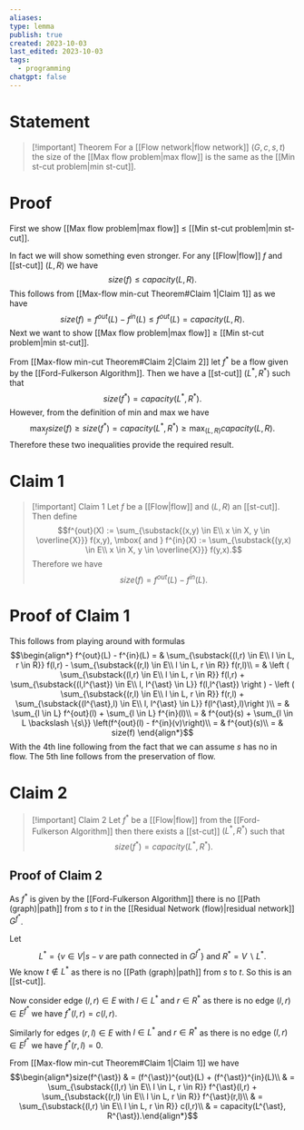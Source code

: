 ```yaml
---
aliases: 
type: lemma
publish: true
created: 2023-10-03
last_edited: 2023-10-03
tags:
  - programming
chatgpt: false
---
```

# Statement

>[!important] Theorem
>For a [[Flow network|flow network]] $(G, c, s, t)$ the size of the [[Max flow problem|max flow]] is the same as the [[Min st-cut problem|min st-cut]].

# Proof

First we show [[Max flow problem|max flow]] $\leq$ [[Min st-cut problem|min st-cut]].

In fact we will show something even stronger. For any [[Flow|flow]] $f$ and [[st-cut]] $(L, R)$ we have
$$size(f) \leq capacity(L,R).$$
This follows from [[Max-flow min-cut Theorem#Claim 1|Claim 1]] as we have
$$size(f) = f^{out}(L) - f^{in}(L) \leq f^{out}(L) = capacity(L,R).$$
Next we want to show [[Max flow problem|max flow]] $\geq$ [[Min st-cut problem|min st-cut]].

From [[Max-flow min-cut Theorem#Claim 2|Claim 2]] let $f^{\ast}$ be a flow given by the [[Ford-Fulkerson Algorithm]]. Then we have a [[st-cut]] $(L^{\ast},R^{\ast})$ such that
$$size(f^{\ast}) = capacity(L^{\ast},R^{\ast}).$$
However, from the definition of min and max we have
$$\max_f size(f) \geq size(f^{\ast}) = capacity(L^{\ast},R^{\ast}) \geq \max_{(L,R)} capacity(L,R).$$
Therefore these two inequalities provide the required result.

# Claim 1

>[!important] Claim 1
>Let $f$ be a [[Flow|flow]] and $(L,R)$ an [[st-cut]]. Then define
>$$f^{out}(X) := \sum_{\substack{(x,y) \in E\\ x \in X, y \in \overline{X}}} f(x,y), \mbox{ and } f^{in}(X) := \sum_{\substack{(y,x) \in E\\ x \in X, y \in \overline{X}}} f(y,x).$$
>Therefore we have
>$$size(f) = f^{out}(L) - f^{in}(L).$$

# Proof of Claim 1

This follows from playing around with formulas
$$\begin{align*}
f^{out}(L) - f^{in}(L) = & \sum_{\substack{(l,r) \in E\\ l \in L, r \in R}} f(l,r) - \sum_{\substack{(r,l) \in E\\ l \in L, r \in R}} f(r,l)\\
= & \left ( \sum_{\substack{(l,r) \in E\\ l \in L, r \in R}} f(l,r) + \sum_{\substack{(l,l^{\ast}) \in E\\ l, l^{\ast} \in L}} f(l,l^{\ast}) \right ) - \left ( \sum_{\substack{(r,l) \in E\\ l \in L, r \in R}} f(r,l) + \sum_{\substack{(l^{\ast},l) \in E\\ l, l^{\ast} \in L}} f(l^{\ast},l)\right )\\
= & \sum_{l \in L} f^{out}(l) + \sum_{l \in L} f^{in}(l)\\
= & f^{out}(s) + \sum_{l \in L \backslash \{s\}} \left(f^{out}(l) - f^{in}(v)\right)\\
= & f^{out}(s)\\
= & size(f)
\end{align*}$$
With the 4th line following from the fact that we can assume $s$ has no in flow. The 5th line follows from the preservation of flow.

# Claim 2

>[!important] Claim 2
>Let $f^{\ast}$ be a [[Flow|flow]] from the [[Ford-Fulkerson Algorithm]] then there exists a [[st-cut]] $(L^{\ast},R^{\ast})$ such that
>$$size(f^{\ast}) = capacity(L^{\ast},R^{\ast}).$$

## Proof of Claim 2

As $f^{\ast}$ is given by the [[Ford-Fulkerson Algorithm]] there is no [[Path (graph)|path]] from $s$ to $t$ in the [[Residual Network (flow)|residual network]] $G^{f^{\ast}}$.

Let 
$$L^{\ast} = \{v \in V \vert s-v \mbox{ are path connected in } G^{f^{\ast}}\} \mbox{ and } R^{\ast} = V \backslash L^{\ast}.$$
We know $t \not \in L^{\ast}$ as there is no [[Path (graph)|path]] from $s$ to $t$. So this is an [[st-cut]].

Now consider edge $(l,r) \in E$ with $l \in L^{\ast}$ and $r \in R^{\ast}$ as there is no edge $(l,r) \in E^{f^{\ast}}$ we have $f^{\ast}(l,r) = c(l,r)$. 

Similarly for edges $(r,l) \in E$ with $l \in L^{\ast}$ and $r \in R^{\ast}$ as there is no edge $(l,r) \in E^{f^{\ast}}$ we have $f^{\ast}(r,l) = 0$.

From [[Max-flow min-cut Theorem#Claim 1|Claim 1]] we have
$$\begin{align*}size(f^{\ast}) & = (f^{\ast})^{out}(L) + (f^{\ast})^{in}(L)\\
& =  \sum_{\substack{(l,r) \in E\\ l \in L, r \in R}} f^{\ast}(l,r) + \sum_{\substack{(r,l) \in E\\ l \in L, r \in R}} f^{\ast}(r,l)\\ 
& = \sum_{\substack{(l,r) \in E\\ l \in L, r \in R}} c(l,r)\\
& = capacity(L^{\ast}, R^{\ast}).\end{align*}$$


